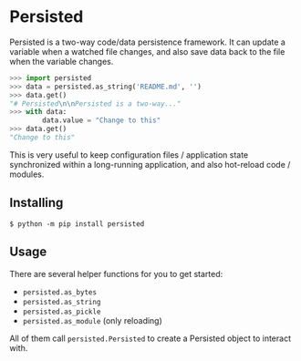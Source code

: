 # Persisted

Persisted is a two-way code/data persistence framework.
It can update a variable when a watched file changes, and also save data back to the file when the variable changes.

```python
>>> import persisted
>>> data = persisted.as_string('README.md', '')
>>> data.get()
"# Persisted\n\nPersisted is a two-way..."
>>> with data:
        data.value = "Change to this"
>>> data.get()
"Change to this"
```

This is very useful to keep configuration files / application state synchronized within a long-running application, and also hot-reload code / modules.

## Installing

```console
$ python -m pip install persisted
```

## Usage

There are several helper functions for you to get started:
- `persisted.as_bytes`
- `persisted.as_string`
- `persisted.as_pickle`
- `persisted.as_module` (only reloading)

All of them call `persisted.Persisted` to create a Persisted object to interact with.
